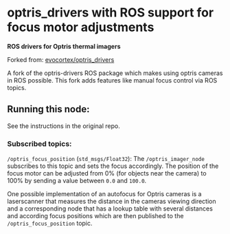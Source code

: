 # optris_drivers with ROS support for focus motor adjustments

**ROS drivers for Optris thermal imagers**

Forked from: [evocortex/optris_drivers](https://github.com/evocortex/optris_drivers)

A fork of the optris-drivers ROS package which makes using optris cameras in ROS possible. This fork adds features like manual focus control via ROS topics.


## Running this node:

See the instructions in the original repo.


### Subscribed topics:

`/optris_focus_position` (`std_msgs/Float32`):
The `/optris_imager_node` subscribes to this topic and sets the focus accordingly. The position of the focus motor can be adjusted from 0% (for objects near the camera) to 100% by sending a value between `0.0` and `100.0`.

One possible implementation of an autofocus for Optris cameras is a laserscanner that measures the distance in the cameras viewing direction and a corresponding node that has a lookup table with several distances and according focus positions which are then published to the `/optris_focus_position` topic.

